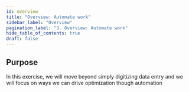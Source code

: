 ```yaml
---
id: overview
title: "Overview: Automate work"
sidebar_label: "Overview"
pagination_label: "3. Overview: Automate work"
hide_table_of_contents: true
draft: false
---
```


## **Purpose**

In this exercise, we will move beyond simply digitizing data entry and we will focus on ways we can drive optimization though automation
